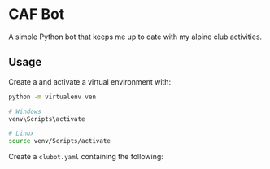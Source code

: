 # CAF Bot

A simple Python bot that keeps me up to date with my alpine club activities.

## Usage

Create a and activate a virtual environment with:

```bash
python -m virtualenv ven

# Windows
venv\Scripts\activate

# Linux
source venv/Scripts/activate
```

Create a `clubot.yaml` containing the following:


